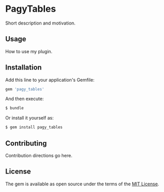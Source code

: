 # PagyTables
Short description and motivation.

## Usage
How to use my plugin.

## Installation
Add this line to your application's Gemfile:

```ruby
gem 'pagy_tables'
```

And then execute:
```bash
$ bundle
```

Or install it yourself as:
```bash
$ gem install pagy_tables
```

## Contributing
Contribution directions go here.

## License
The gem is available as open source under the terms of the [MIT License](https://opensource.org/licenses/MIT).
